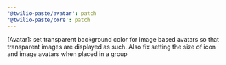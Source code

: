 ```yaml
---
'@twilio-paste/avatar': patch
'@twilio-paste/core': patch
---
```


[Avatar]: set transparent background color for image based avatars so that transparent images are displayed as such. Also fix setting the size of icon and image avatars when placed in a group
